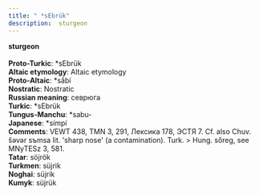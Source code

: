 ```yaml
---
title: " *sEbrük"
description:  sturgeon
---
```

<strong> sturgeon</strong><br><br>
<strong>Proto-Turkic</strong>:  *sEbrük<br>
<strong>Altaic etymology</strong>:  Altaic etymology<br>
<strong> Proto-Altaic</strong>:  *sắbí<br>
<strong>Nostratic</strong>:  Nostratic<br>
<strong>Russian meaning</strong>:  севрюга<br>
<strong>Turkic</strong>:  *sEbrük<br>
<strong>Tungus-Manchu</strong>:  *sabu-<br>
<strong>Japanese</strong>:  *símpí<br>
<strong>Comments</strong>:  VEWT 438, TMN 3, 291, Лексика 178, ЭСТЯ 7. Cf. also Chuv. šǝvǝr sъmsa lit. 'sharp nose' (a contamination). Turk. > Hung. sőreg, see MNyTESz 3, 581.<br>
<strong>Tatar</strong>:  söjrök<br>
<strong>Turkmen</strong>:  süjrik<br>
<strong>Noghai</strong>:  süjrik<br>
<strong>Kumyk</strong>:  süjrük<br>


